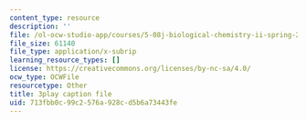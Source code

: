 ```yaml
---
content_type: resource
description: ''
file: /ol-ocw-studio-app/courses/5-08j-biological-chemistry-ii-spring-2016/713fbb0c99c2576a928cd5b6a73443fe_siP7IXbPGmw.vtt
file_size: 61140
file_type: application/x-subrip
learning_resource_types: []
license: https://creativecommons.org/licenses/by-nc-sa/4.0/
ocw_type: OCWFile
resourcetype: Other
title: 3play caption file
uid: 713fbb0c-99c2-576a-928c-d5b6a73443fe
---
```

